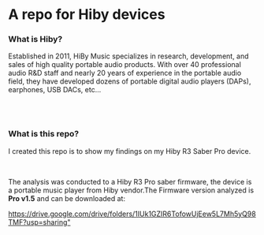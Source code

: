 <body>
	<h1>A repo for Hiby devices</h1>
	<h3>What is Hiby?</h3>
	<p>Established in 2011, HiBy Music specializes in research, development, and sales of high quality portable audio products. With over 40 professional audio R&D staff and nearly 20 years of experience in the portable audio field, they have developed dozens of portable digital audio players (DAPs), earphones, USB DACs, etc...</p>
	<br /><br />
	<h3>What is this repo?</h3>
	<p>I created this repo is to show my findings on my Hiby R3 Saber Pro device.</p>
	<br /><p>The analysis was conducted to a Hiby R3 Pro saber firmware, the device is a portable music player from Hiby vendor.The Firmware version analyzed is <b>Pro v1.5</b> and can be downloaded at:</p>
	<a href="https://drive.google.com/drive/folders/1IUk1GZIR6TofowUjEew5L7Mh5yQ98TMF?usp=sharing" target="_blank">https://drive.google.com/drive/folders/1IUk1GZIR6TofowUjEew5L7Mh5yQ98TMF?usp=sharing"</a>
</body>
